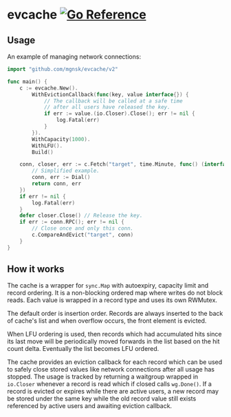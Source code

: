 # evcache [![Go Reference](https://pkg.go.dev/badge/github.com/mgnsk/evcache/v2.svg)](https://pkg.go.dev/github.com/mgnsk/evcache/v2)

## Usage

An example of managing network connections:

```go
import "github.com/mgnsk/evcache/v2"

func main() {
    c := evcache.New().
        WithEvictionCallback(func(key, value interface{}) {
            // The callback will be called at a safe time
            // after all users have released the key.
            if err := value.(io.Closer).Close(); err != nil {
                log.Fatal(err)
            }
        }).
        WithCapacity(1000).
        WithLFU().
        Build()

    conn, closer, err := c.Fetch("target", time.Minute, func() (interface{}, error) {
        // Simplified example.
        conn, err := Dial()
        return conn, err
    })
    if err != nil {
        log.Fatal(err)
    }
    defer closer.Close() // Release the key.
    if err := conn.RPC(); err != nil {
        // Close once and only this conn.
        c.CompareAndEvict("target", conn)
    }
}
```

## How it works

The cache is a wrapper for `sync.Map` with autoexpiry, capacity limit and record ordering.
It is a non-blocking ordered map where writes do not block reads. Each value is wrapped
in a record type and uses its own RWMutex.

The default order is insertion order. Records are always inserted to the back of cache's list and
when overflow occurs, the front element is evicted.

When LFU ordering is used, then records which had accumulated hits since its last move
will be periodically moved forwards in the list based on the hit count delta.
Eventually the list becomes LFU ordered.

The cache provides an eviction callback for each record which can be used to safely
close stored values like network connections after all usage has stopped. The usage is tracked
by returning a waitgroup wrapped in `io.Closer` whenever a record is read which
if closed calls `wg.Done()`. If a record is evicted or expires while there are active users,
a new record may be stored under the same key while the old record value still exists referenced by active users
and awaiting eviction callback.
